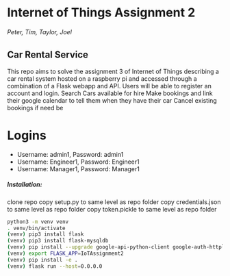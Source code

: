 # Internet of Things Assignment 2
###### Peter, Tim, Taylor, Joel
## Car Rental Service

This repo aims to solve the assignment 3 of Internet of Things describing a car rental system
hosted on a raspberry pi and accessed through a combination of a Flask webapp and API.
Users will be able to register an account and login.
Search Cars available for hire
Make bookings and link their google calendar to tell them when they have their car
Cancel existing bookings if need be

# Logins
* Username: admin1, Password: admin1
* Username: Engineer1, Password: Engineer1
* Username: Manager1, Password: Manager1



##### Installation:

clone repo
copy setup.py to same level as repo folder
copy credentials.json to same level as repo folder
copy token.pickle to same level as repo folder
```bash
python3 -m venv venv
. venv/bin/activate
(venv) pip3 install flask
(venv) pip3 install flask-mysqldb
(venv) pip install --upgrade google-api-python-client google-auth-httplib2 google-auth-oauthlib
(venv) export FLASK_APP=IoTAssignment2
(venv) pip install -e .
(venv) flask run --host=0.0.0.0
```
